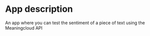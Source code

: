 # App description

An app where you can test the sentiment of a piece of text using the Meaningcloud API
